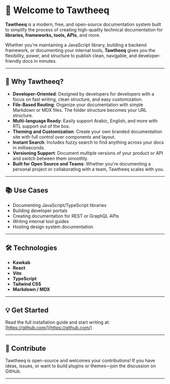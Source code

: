 # 🌟 Welcome to Tawtheeq

**Tawtheeq** is a modern, free, and open-source documentation system built to simplify the process of creating high-quality technical documentation for **libraries, frameworks, tools, APIs**, and more.

Whether you're maintaining a JavaScript library, building a backend framework, or documenting your internal tools, **Tawtheeq** gives you the flexibility, power, and structure to publish clean, navigable, and developer-friendly docs in minutes.

---

## 🚀 Why Tawtheeq?

- **Developer-Oriented**: Designed by developers for developers with a focus on fast writing, clean structure, and easy customization.
- **File-Based Routing**: Organize your documentation with simple Markdown or MDX files. The folder structure becomes your URL structure.
- **Multi-language Ready**: Easily support Arabic, English, and more with RTL support out of the box.
- **Theming and Customization**: Create your own branded documentation site with full control over components and layout.
- **Instant Search**: Includes fuzzy search to find anything across your docs in milliseconds.
- **Versioning Support**: Document multiple versions of your product or API and switch between them smoothly.
- **Built for Open Source and Teams**: Whether you're documenting a personal project or collaborating with a team, Tawtheeq scales with you.

---

## 📚 Use Cases

- Documenting JavaScript/TypeScript libraries
- Building developer portals
- Creating documentation for REST or GraphQL APIs
- Writing internal tool guides
- Hosting design system documentation

---

## 🛠️ Technologies

- **Kawkab**
- **React**
- **Vite**
- **TypeScript**
- **Tailwind CSS**
- **Markdown / MDX**

---

## 💡 Get Started

Read the full installation guide and start writing at:  
[https://github.com/](https://github.com/)

---

## 💬 Contribute

Tawtheeq is open-source and welcomes your contributions! If you have ideas, issues, or want to build plugins or themes—join the discussion on GitHub.

---
